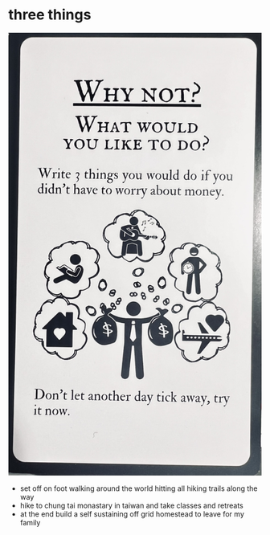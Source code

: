 # three things

![3](images/3things.jpeg)

- set off on foot walking around the world hitting all hiking trails along the way
- hike to chung tai monastary in taiwan and take classes and retreats
- at the end build a self sustaining off grid homestead to leave for my family

